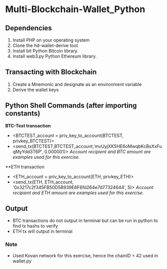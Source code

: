 # Multi-Blockchain-Wallet_Python

## Dependencies

1. Install PHP on your operating system
2. Clone the hd-wallet-derive tool.
3. Install bit Python Bitcoin library.
4. Install web3.py Python Ethereum library.

## Transacting with Blockchain 
1. Create a Mnemonic and designate as an environment variable
2. Derive the wallet keys

## Python Shell Commands (after importing constants)

**BTC-Test transaction** 
- <BTCTEST_account = priv_key_to_account(BTCTEST, privkey_BTCTEST)>
- <send_tx(BTCTEST,BTCTEST_account,'mvUyjXK5HE6oMwqbKcBsXxFuqMyYdd3T6P', 0.000001)>
      *Account recipient and BTC amount are examples used for this exercise.*
  
**ETH transaction
- <ETH_account = priv_key_to_account(ETH, privkey_ETH)>
- <send_tx(ETH, ETH_account, '0x3217c2f345FB50D5B939E6F6fd264e7d77324644', 5)>
      *Account recipient and ETH amount are examples used for this exercise.*
      
## Output
* BTC transactions do not output in terminal but can be run in python to find tx hashs to verify 
* ETH tx will output in terminal

### Note
* Used Kovan network for this exercise, hence the chainID = 42 used in wallet.py
